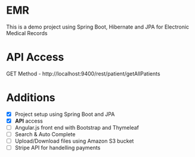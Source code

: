 # EMR
This is a demo project using Spring Boot, Hibernate and JPA for Electronic Medical Records

# API Access
GET Method - http://localhost:9400/rest/patient/getAllPatients 

# Additions
- [x] Project setup using Spring Boot and JPA
- [x] **API** access
- [ ] Angular.js front end with Bootstrap and Thymeleaf
- [ ] Search & Auto Complete
- [ ] Upload/Download files using Amazon S3 bucket
- [ ] Stripe API for handelling payments
